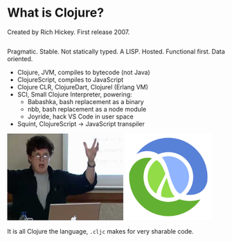 <div class="slide">

# What is Clojure?

Created by Rich Hickey. First release 2007.

<div class="gutters-10 row">
<div class="column" style="flex: 1.4;">

Pragmatic. Stable. Not statically typed.
A LISP. Hosted. Functional first. Data oriented.

- Clojure, JVM, compiles to bytecode (not Java)
- ClojureScript, compiles to JavaScript
- Clojure CLR, ClojureDart, Clojurel (Erlang VM)
- SCI, Small Clojure Interpreter, powering:
  - Babashka, bash replacement as a binary
  - nbb, bash replacement as a node module
  - Joyride, hack VS Code in user space
- Squint, ClojureScript -> JavaScript transpiler

</div>

<div class="gutters-10 column center">
<img src="images/rich-hickey.png" height=200>
<img src="images/clj.png" height=200 width=200>
</div>
</div>

It is all Clojure the language, `.cljc` makes for very sharable code.

</div>
